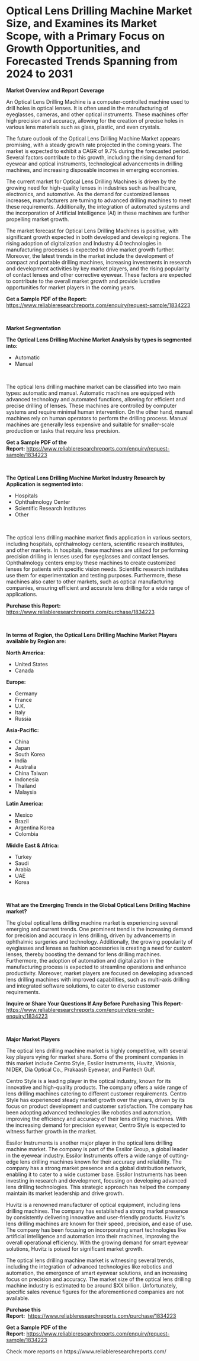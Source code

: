 <p><h1>Optical Lens Drilling Machine Market Size, and Examines its Market Scope, with a Primary Focus on Growth Opportunities, and Forecasted Trends Spanning from 2024 to 2031</h1></p><p><strong>Market Overview and Report Coverage</strong></p>
<p><p>An Optical Lens Drilling Machine is a computer-controlled machine used to drill holes in optical lenses. It is often used in the manufacturing of eyeglasses, cameras, and other optical instruments. These machines offer high precision and accuracy, allowing for the creation of precise holes in various lens materials such as glass, plastic, and even crystals.</p><p>The future outlook of the Optical Lens Drilling Machine Market appears promising, with a steady growth rate projected in the coming years. The market is expected to exhibit a CAGR of 9.7% during the forecasted period. Several factors contribute to this growth, including the rising demand for eyewear and optical instruments, technological advancements in drilling machines, and increasing disposable incomes in emerging economies.</p><p>The current market for Optical Lens Drilling Machines is driven by the growing need for high-quality lenses in industries such as healthcare, electronics, and automotive. As the demand for customized lenses increases, manufacturers are turning to advanced drilling machines to meet these requirements. Additionally, the integration of automated systems and the incorporation of Artificial Intelligence (AI) in these machines are further propelling market growth.</p><p>The market forecast for Optical Lens Drilling Machines is positive, with significant growth expected in both developed and developing regions. The rising adoption of digitalization and Industry 4.0 technologies in manufacturing processes is expected to drive market growth further. Moreover, the latest trends in the market include the development of compact and portable drilling machines, increasing investments in research and development activities by key market players, and the rising popularity of contact lenses and other corrective eyewear. These factors are expected to contribute to the overall market growth and provide lucrative opportunities for market players in the coming years.</p></p>
<p><strong>Get a Sample PDF of the Report:</strong> <a href="https://www.reliableresearchreports.com/enquiry/request-sample/1834223">https://www.reliableresearchreports.com/enquiry/request-sample/1834223</a></p>
<p>&nbsp;</p>
<p><strong>Market Segmentation</strong></p>
<p><strong>The Optical Lens Drilling Machine Market Analysis by types is segmented into:</strong></p>
<p><ul><li>Automatic</li><li>Manual</li></ul></p>
<p>&nbsp;</p>
<p><p>The optical lens drilling machine market can be classified into two main types: automatic and manual. Automatic machines are equipped with advanced technology and automated functions, allowing for efficient and precise drilling of lenses. These machines are controlled by computer systems and require minimal human intervention. On the other hand, manual machines rely on human operators to perform the drilling process. Manual machines are generally less expensive and suitable for smaller-scale production or tasks that require less precision.</p></p>
<p><strong>Get a Sample PDF of the Report:</strong>&nbsp;<a href="https://www.reliableresearchreports.com/enquiry/request-sample/1834223">https://www.reliableresearchreports.com/enquiry/request-sample/1834223</a></p>
<p>&nbsp;</p>
<p><strong>The Optical Lens Drilling Machine Market Industry Research by Application is segmented into:</strong></p>
<p><ul><li>Hospitals</li><li>Ophthalmology Center</li><li>Scientific Research Institutes</li><li>Other</li></ul></p>
<p>&nbsp;</p>
<p><p>The optical lens drilling machine market finds application in various sectors, including hospitals, ophthalmology centers, scientific research institutes, and other markets. In hospitals, these machines are utilized for performing precision drilling in lenses used for eyeglasses and contact lenses. Ophthalmology centers employ these machines to create customized lenses for patients with specific vision needs. Scientific research institutes use them for experimentation and testing purposes. Furthermore, these machines also cater to other markets, such as optical manufacturing companies, ensuring efficient and accurate lens drilling for a wide range of applications.</p></p>
<p><strong>Purchase this Report:</strong>&nbsp; <a href="https://www.reliableresearchreports.com/purchase/1834223">https://www.reliableresearchreports.com/purchase/1834223</a></p>
<p>&nbsp;</p>
<p><strong>In terms of Region, the Optical Lens Drilling Machine Market Players available by Region are:</strong></p>
<p>
    <p> <strong> North America: </strong>
        <ul>
            <li>United States</li>
            <li>Canada</li>
        </ul>
        </p> 
    <p> <strong> Europe: </strong>
        <ul>
            <li>Germany</li>
            <li>France</li>
            <li>U.K.</li>
            <li>Italy</li>
            <li>Russia</li>
        </ul>
        </p> 
    <p> <strong> Asia-Pacific: </strong>
        <ul>
            <li>China</li>
            <li>Japan</li>
            <li>South Korea</li>
            <li>India</li>
            <li>Australia</li>
            <li>China Taiwan</li>
            <li>Indonesia</li>
            <li>Thailand</li>
            <li>Malaysia</li>
        </ul>
        </p> 
    <p> <strong> Latin America: </strong>
        <ul>
            <li>Mexico</li>
            <li>Brazil</li>
            <li>Argentina Korea</li>
            <li>Colombia</li>
        </ul>
        </p> 
    <p> <strong> Middle East & Africa: </strong>
        <ul>
            <li>Turkey</li>
            <li>Saudi</li>
            <li>Arabia</li>
            <li>UAE</li>
            <li>Korea</li>
        </ul>
    </p>
    </p>
<p>&nbsp;</p>
<p><strong>What are the Emerging Trends in the Global Optical Lens Drilling Machine market?</strong></p>
<p><p>The global optical lens drilling machine market is experiencing several emerging and current trends. One prominent trend is the increasing demand for precision and accuracy in lens drilling, driven by advancements in ophthalmic surgeries and technology. Additionally, the growing popularity of eyeglasses and lenses as fashion accessories is creating a need for custom lenses, thereby boosting the demand for lens drilling machines. Furthermore, the adoption of automation and digitalization in the manufacturing process is expected to streamline operations and enhance productivity. Moreover, market players are focused on developing advanced lens drilling machines with improved capabilities, such as multi-axis drilling and integrated software solutions, to cater to diverse customer requirements.</p></p>
<p><strong>Inquire or Share Your Questions If Any Before Purchasing This Report</strong>- <a href="https://www.reliableresearchreports.com/enquiry/pre-order-enquiry/1834223">https://www.reliableresearchreports.com/enquiry/pre-order-enquiry/1834223</a></p>
<p>&nbsp;</p>
<p><strong>Major Market Players</strong></p>
<p><p>The optical lens drilling machine market is highly competitive, with several key players vying for market share. Some of the prominent companies in this market include Centro Style, Essilor Instruments, Huvitz, Visionix, NIDEK, Dia Optical Co., Prakaash Eyewear, and Pantech Gulf.</p><p>Centro Style is a leading player in the optical industry, known for its innovative and high-quality products. The company offers a wide range of lens drilling machines catering to different customer requirements. Centro Style has experienced steady market growth over the years, driven by its focus on product development and customer satisfaction. The company has been adopting advanced technologies like robotics and automation, improving the efficiency and accuracy of their lens drilling machines. With the increasing demand for precision eyewear, Centro Style is expected to witness further growth in the market.</p><p>Essilor Instruments is another major player in the optical lens drilling machine market. The company is part of the Essilor Group, a global leader in the eyewear industry. Essilor Instruments offers a wide range of cutting-edge lens drilling machines known for their accuracy and reliability. The company has a strong market presence and a global distribution network, enabling it to cater to a wide customer base. Essilor Instruments has been investing in research and development, focusing on developing advanced lens drilling technologies. This strategic approach has helped the company maintain its market leadership and drive growth.</p><p>Huvitz is a renowned manufacturer of optical equipment, including lens drilling machines. The company has established a strong market presence by consistently delivering innovative and user-friendly products. Huvitz's lens drilling machines are known for their speed, precision, and ease of use. The company has been focusing on incorporating smart technologies like artificial intelligence and automation into their machines, improving the overall operational efficiency. With the growing demand for smart eyewear solutions, Huvitz is poised for significant market growth.</p><p>The optical lens drilling machine market is witnessing several trends, including the integration of advanced technologies like robotics and automation, the emergence of smart eyewear solutions, and an increasing focus on precision and accuracy. The market size of the optical lens drilling machine industry is estimated to be around $XX billion. Unfortunately, specific sales revenue figures for the aforementioned companies are not available.</p></p>
<p><strong>Purchase this Report:</strong>&nbsp;&nbsp;<a href="https://www.reliableresearchreports.com/purchase/1834223">https://www.reliableresearchreports.com/purchase/1834223</a></p>
<p></p>
<p><strong>Get a Sample PDF of the Report:</strong>&nbsp;<a href="https://www.reliableresearchreports.com/enquiry/request-sample/1834223">https://www.reliableresearchreports.com/enquiry/request-sample/1834223</a></p>
<p>Check more reports on https://www.reliableresearchreports.com/</p>